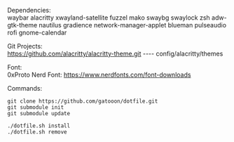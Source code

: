 Dependencies:<br/>
waybar alacritty xwayland-satellite fuzzel mako swaybg swaylock zsh adw-gtk-theme nautilus gradience network-manager-applet blueman pulseaudio rofi gnome-calendar

Git Projects:<br/>
https://github.com/alacritty/alacritty-theme.git ---- config/alacritty/themes

Font:<br/>
0xProto Nerd Font: https://www.nerdfonts.com/font-downloads

Commands:
```
git clone https://github.com/gatooon/dotfile.git
git submodule init
git submodule update

./dotfile.sh install
./dotfile.sh remove
```
